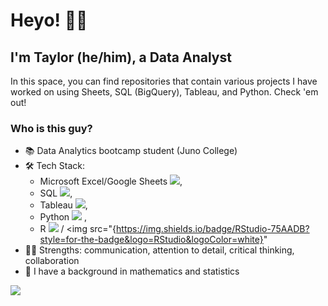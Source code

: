 # Heyo! ✌🏼
## I'm Taylor (he/him), a Data Analyst

In this space, you can find repositories that contain various projects I have worked on using Sheets, SQL (BigQuery), Tableau, and Python. Check 'em out!

### Who is this guy?<br>
* 📚 Data Analytics bootcamp student (Juno College)<br>
* 🛠 Tech Stack:
    * Microsoft Excel/Google Sheets <img src="{https://img.shields.io/badge/Google%20Sheets-34A853?style=for-the-badge&logo=google-sheets&logoColor=white}" />,
    * SQL <img src="{https://img.shields.io/badge/MySQL-005C84?style=for-the-badge&logo=mysql&logoColor=white}" />,
    * Tableau <img src="{https://img.shields.io/badge/Tableau-E97627?style=for-the-badge&logo=Tableau&logoColor=white}" />,
    * Python <img src="{https://img.shields.io/badge/Python-FFD43B?style=for-the-badge&logo=python&logoColor=blue}" /> ,
    * R <img src="{https://img.shields.io/badge/R-276DC3?style=for-the-badge&logo=r&logoColor=white}" /> / <img src="{https://img.shields.io/badge/RStudio-75AADB?style=for-the-badge&logo=RStudio&logoColor=white}" <br>
* 💪🏻 Strengths: communication, attention to detail, critical thinking, collaboration<br>
* 🧮 I have a background in mathematics and statistics<br>

![](https://img.shields.io/badge/Code-Python-informational?style=flat&logo=#3776AB&logoColor=white&color=2bbc8a)

<!--
**taylortripp/taylortripp** is a ✨ _special_ ✨ repository because its `README.md` (this file) appears on your GitHub profile.

Here are some ideas to get you started:

- 🔭 I’m currently working on ...
- 🌱 I’m currently learning ...
- 👯 I’m looking to collaborate on ...
- 🤔 I’m looking for help with ...
- 💬 Ask me about ...
- 📫 How to reach me: ...
- 😄 Pronouns: ...
- ⚡ Fun fact: ...

(<img src="{https://img.shields.io/badge/Numpy-777BB4?style=for-the-badge&logo=numpy&logoColor=white}" />, <img src="{https://img.shields.io/badge/Pandas-2C2D72?style=for-the-badge&logo=pandas&logoColor=white}" />, <img src="{https://img.shields.io/badge/Plotly-239120?style=for-the-badge&logo=plotly&logoColor=white}" />, <img src="{https://img.shields.io/badge/scikit_learn-F7931E?style=for-the-badge&logo=scikit-learn&logoColor=white}" /> )
-->
